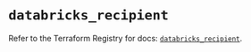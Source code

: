 # `databricks_recipient`

Refer to the Terraform Registry for docs: [`databricks_recipient`](https://registry.terraform.io/providers/databricks/databricks/1.44.0/docs/resources/recipient).
